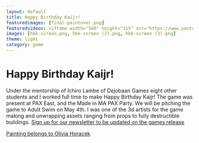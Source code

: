 ```yaml
---
layout: default
title: Happy Birthday Kaijr!
featuredimages: [final-paintover.png]
featuredvideos: <iframe width="560" height="315" src="https://www.youtube.com/embed/mgxDuZaSL1c" frameborder="0" allowfullscreen></iframe>
images: [hbk-screen.png, hbk-screen (2).png, hbk-screen (3).png]
theme: light
category: game
---
```


# Happy Birthday Kaijr!

Under the mentorship of Ichiro Lambe of Dejobaan Games eight other students and I worked full time to make Happy Birthday Kaijr! The game was present at PAX East, and the Made in MA PAX Party. We will be pitching the game to Adult Swim on May 4th. I was one of the 3d artists for the game making and unwrapping assets ranging from props to fully destructible buildings. [Sign up for our newsletter to be updated on the games release](http://kaiju.zone/)

[Painting belongs to Olivia Horacek](https://roselinath.artstation.com/)
